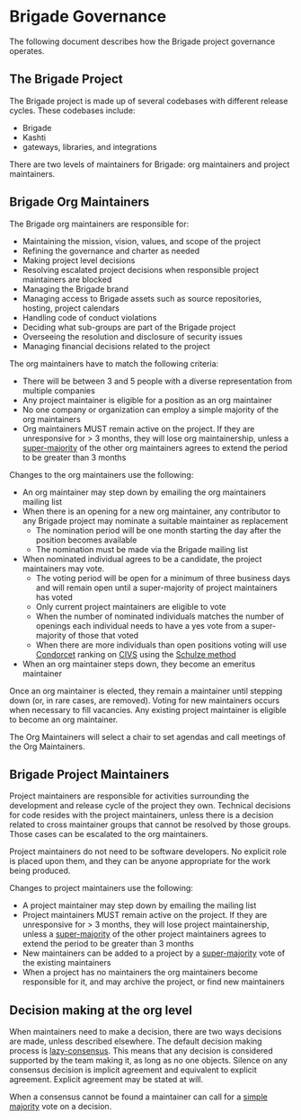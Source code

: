# Brigade Governance

The following document describes how the Brigade project governance operates.

## The Brigade Project

The Brigade project is made up of several codebases with different release cycles. These codebases include:

- Brigade
- Kashti
- gateways, libraries, and integrations

There are two levels of maintainers for Brigade: org maintainers and project maintainers.

## Brigade Org Maintainers

The Brigade org maintainers are responsible for:

- Maintaining the mission, vision, values, and scope of the project
- Refining the governance and charter as needed
- Making project level decisions
- Resolving escalated project decisions when responsible project maintainers are blocked
- Managing the Brigade brand
- Managing access to Brigade assets such as source repositories, hosting, project calendars
- Handling code of conduct violations
- Deciding what sub-groups are part of the Brigade project
- Overseeing the resolution and disclosure of security issues
- Managing financial decisions related to the project

The org maintainers have to match the following criteria:

- There will be between 3 and 5 people with a diverse representation from multiple companies
- Any project maintainer is eligible for a position as an org maintainer
- No one company or organization can employ a simple majority of the org maintainers
- Org maintainers MUST remain active on the project. If they are unresponsive for > 3 months, they will lose org maintainership, unless a [super-majority](https://en.wikipedia.org/wiki/Supermajority#Two-thirds_vote) of the other org maintainers agrees to extend the period to be greater than 3 months

Changes to the org maintainers use the following:
- An org maintainer may step down by emailing the org maintainers mailing list
- When there is an opening for a new org maintainer, any contributor to any Brigade project may nominate a suitable maintainer as replacement
    - The nomination period will be one month starting the day after the position becomes available
    - The nomination must be made via the Brigade mailing list
- When nominated individual agrees to be a candidate, the project maintainers may vote.
    - The voting period will be open for a minimum of three business days and will remain open until a super-majority of project maintainers has voted
    - Only current project maintainers are eligible to vote
    - When the number of nominated individuals matches the number of openings each individual needs to have a yes vote from a super-majority of those that voted
    - When there are more individuals than open positions voting will use [Condorcet](https://en.wikipedia.org/wiki/Condorcet_method) ranking on [CIVS](http://civs.cs.cornell.edu/) using the [Schulze method](https://en.wikipedia.org/wiki/Schulze_method)
- When an org maintainer steps down, they become an emeritus maintainer

Once an org maintainer is elected, they remain a maintainer until stepping down (or, in rare cases, are removed). Voting for new maintainers occurs when necessary to fill vacancies. Any existing project maintainer is eligible to become an org maintainer.

The Org Maintainers will select a chair to set agendas and call meetings of the Org Maintainers.

## Brigade Project Maintainers

Project maintainers are responsible for activities surrounding the development and release cycle of the project they own. Technical decisions for code resides with the project maintainers, unless there is a decision related to cross maintainer groups that cannot be resolved by those groups. Those cases can be escalated to the org maintainers.

Project maintainers do not need to be software developers. No explicit role is placed upon them, and they can be anyone appropriate for the work being produced.

Changes to project maintainers use the following:
- A project maintainer may step down by emailing the mailing list
- Project maintainers MUST remain active on the project. If they are unresponsive for > 3 months, they will lose project maintainership, unless a [super-majority](https://en.wikipedia.org/wiki/Supermajority#Two-thirds_vote) of the other project maintainers agrees to extend the period to be greater than 3 months
- New maintainers can be added to a project by a [super-majority](https://en.wikipedia.org/wiki/Supermajority#Two-thirds_vote) vote of the existing maintainers
- When a project has no maintainers the org maintainers become responsible for it, and may archive the project, or find new maintainers

## Decision making at the org level

When maintainers need to make a decision, there are two ways decisions are made, unless described elsewhere. The default decision making process is [lazy-consensus](http://communitymgt.wikia.com/wiki/Lazy_consensus). This means that any decision is considered supported by the team making it, as long as no one objects. Silence on any consensus decision is implicit agreement and equivalent to explicit agreement. Explicit agreement may be stated at will.

When a consensus cannot be found a maintainer can call for a [simple majority](https://en.wikipedia.org/wiki/Majority) vote on a decision.

